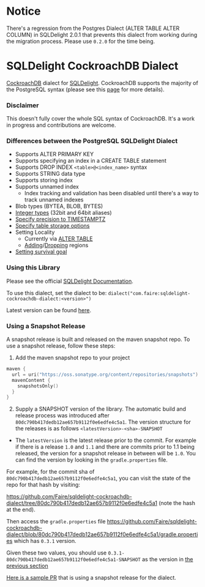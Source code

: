 # Notice

There's a regression from the Postgres Dialect (ALTER TABLE ALTER COLUMN) in SQLDelight 2.0.1 that prevents this dialect
from working during the migration process. Please use `0.2.0` for the time being.

# SQLDelight CockroachDB Dialect
[CockroachDB](https://www.cockroachlabs.com/) dialect for [SQLDelight](https://github.com/cashapp/sqldelight).
CockroachDB supports the majority of the PostgreSQL syntax (please see this [page](https://www.cockroachlabs.com/docs/stable/postgresql-compatibility.html) for more details).

### Disclaimer
This doesn't fully cover the whole SQL syntax of CockroachDB. It's a work in progress and contributions are welcome.

### Differences between the PostgreSQL SQLDelight Dialect
* Supports ALTER PRIMARY KEY
* Supports specifying an index in a CREATE TABLE statement
* Supports DROP INDEX `<table>@<index_name>` syntax
* Supports STRING data type
* Supports storing index
* Supports unnamed index
  * Index tracking and validation has been disabled until there's a way to track unnamed indexes
* Blob types (BYTEA, BLOB, BYTES)
* [Integer types](https://www.cockroachlabs.com/docs/stable/int.html) (32bit and 64bit aliases)
* [Specify precision to TIMESTAMPTZ](https://www.cockroachlabs.com/docs/stable/timestamp.html#precision)
* [Specify table storage options](https://www.cockroachlabs.com/docs/stable/with-storage-parameter)
* Setting Locality
  * Currently via [ALTER TABLE](https://www.cockroachlabs.com/docs/stable/alter-table#set-locality)
  * [Adding](https://www.cockroachlabs.com/docs/stable/alter-database#add-region)/[Dropping](https://www.cockroachlabs.com/docs/stable/alter-database#drop-region) regions
* [Setting survival goal](https://www.cockroachlabs.com/docs/stable/alter-database#survive-zone-region-failure)

### Using this Library

Please see the official [SQLDelight Documentation](https://cashapp.github.io/sqldelight/jvm_postgresql/#getting-started-with-postgresql).

To use this dialect, set the dialect to be:
`dialect("com.faire:sqldelight-cockroachdb-dialect:<version>")`

Latest version can be found [here](https://central.sonatype.com/artifact/com.faire/sqldelight-cockroachdb-dialect).

### Using a Snapshot Release

A snapshot release is built and released on the maven snapshot repo. To use a snapshot release, follow these steps:

1. Add the maven snapshot repo to your project
```kotlin
maven {
  url = uri("https://oss.sonatype.org/content/repositories/snapshots")
  mavenContent {
    snapshotsOnly()
  }
}
```
2. Supply a SNAPSHOT version of the library. The automatic build and release process was introduced after `80dc790b417dedb12ae657b9112f0e6edfe4c5a1`.
The version structure for the releases is as follows `<latestVersion>-<sha>-SNAPSHOT`
* The `latestVersion` is the latest release prior to the commit. For example if there is a release `1.0` and `1.1` and there are commits prior to 1.1 being released,
the version for a snapshot release in between will be `1.0`. You can find the version by looking in the `gradle.properties` file.

For example, for the commit sha of `80dc790b417dedb12ae657b9112f0e6edfe4c5a1`, you can visit the state of the repo for that hash by visiting:

https://github.com/Faire/sqldelight-cockroachdb-dialect/tree/80dc790b417dedb12ae657b9112f0e6edfe4c5a1 (note the hash at the end).

Then access the `gradle.properties` file https://github.com/Faire/sqldelight-cockroachdb-dialect/blob/80dc790b417dedb12ae657b9112f0e6edfe4c5a1/gradle.properties which has `0.3.1` version.

Given these two values, you should use `0.3.1-80dc790b417dedb12ae657b9112f0e6edfe4c5a1-SNAPSHOT` as the version in [the previous section](#using-this-library)

[Here is a sample PR](https://github.com/Faire/sqldelight-cockroachdb-dialect/pull/101) that is using a snapshot release for the dialect.
